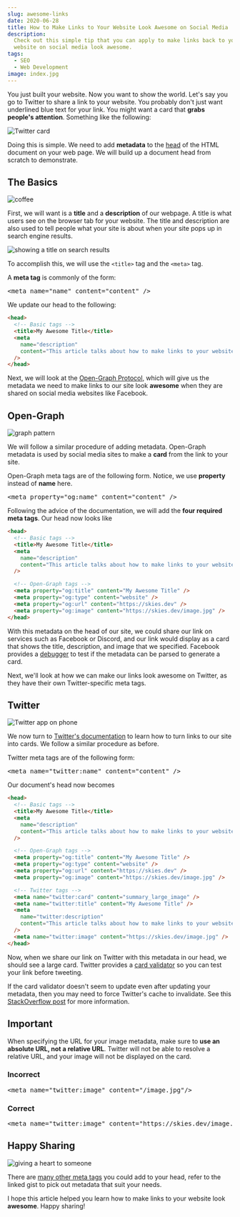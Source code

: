 ```yaml
---
slug: awesome-links
date: 2020-06-28
title: How to Make Links to Your Website Look Awesome on Social Media
description:
  Check out this simple tip that you can apply to make links back to your
  website on social media look awesome.
tags:
  - SEO
  - Web Development
image: index.jpg
---
```


You just built your website. Now you want to show the world. Let's say you go to
Twitter to share a link to your website. You probably don't just want underlined
blue text for your link. You might want a card that **grabs people's
attention**. Something like the following:

![Twitter card](link.png)

Doing this is simple. We need to add **metadata** to the
[head](https://developer.mozilla.org/en-US/docs/Web/HTML/Element/head) of the
HTML document on your web page. We will build up a document head from scratch to
demonstrate.

## The Basics

![coffee](coffee.jpg)

First, we will want is a **title** and a **description** of our webpage. A title
is what users see on the browser tab for your website. The title and description
are also used to tell people what your site is about when your site pops up in
search engine results.

![showing a title on search results](results.jpg)

To accomplish this, we will use the `<title>` tag and the `<meta>` tag.

<aside>
<p>
A <strong>meta tag</strong> is commonly of the form:
</p>
<pre>
&lt;meta name="name" content="content" /&gt;
</pre>
</aside>

We update our head to the following:

```html
<head>
  <!-- Basic tags -->
  <title>My Awesome Title</title>
  <meta
    name="description"
    content="This article talks about how to make links to your website look awesome on social media"
  />
</head>
```

Next, we will look at the [Open-Graph Protocol](https://ogp.me/), which will
give us the metadata we need to make links to our site look **awesome** when
they are shared on social media websites like Facebook.

## Open-Graph

![graph pattern](graph.jpg)

We will follow a similar procedure of adding metadata. Open-Graph metadata is
used by social media sites to make a **card** from the link to your site.

<aside>
<p>
Open-Graph meta tags are of the following form. Notice, we use <strong>property</strong> instead of <strong>name</strong> here.
<pre>
&lt;meta property="og:name" content="content" /&gt;
</pre>
</p>
</aside>

Following the advice of the documentation, we will add the **four required meta
tags**. Our head now looks like

```html
<head>
  <!-- Basic tags -->
  <title>My Awesome Title</title>
  <meta
    name="description"
    content="This article talks about how to make links to your website look awesome on social media"
  />

  <!-- Open-Graph tags -->
  <meta property="og:title" content="My Awesome Title" />
  <meta property="og:type" content="website" />
  <meta property="og:url" content="https://skies.dev" />
  <meta property="og:image" content="https://skies.dev/image.jpg" />
</head>
```

With this metadata on the head of our site, we could share our link on services
such as Facebook or Discord, and our link would display as a card that shows the
title, description, and image that we specified. Facebook provides a
[debugger](https://developers.facebook.com/tools/debug) to test if the metadata
can be parsed to generate a card.

Next, we'll look at how we can make our links look awesome on Twitter, as they
have their own Twitter-specific meta tags.

## Twitter

![Twitter app on phone](twitter.jpg)

We now turn to
[Twitter's documentation](https://developer.twitter.com/en/docs/tweets/optimize-with-cards/overview/abouts-cards)
to learn how to turn links to our site into cards. We follow a similar procedure
as before.

<aside>
<p>
Twitter meta tags are of the following form:
<pre>
&lt;meta name="twitter:name" content="content" /&gt;
</pre>
</p>
</aside>

Our document's head now becomes

```html
<head>
  <!-- Basic tags -->
  <title>My Awesome Title</title>
  <meta
    name="description"
    content="This article talks about how to make links to your website look awesome on social media."
  />

  <!-- Open-Graph tags -->
  <meta property="og:title" content="My Awesome Title" />
  <meta property="og:type" content="website" />
  <meta property="og:url" content="https://skies.dev" />
  <meta property="og:image" content="https://skies.dev/image.jpg" />

  <!-- Twitter tags -->
  <meta name="twitter:card" content="summary_large_image" />
  <meta name="twitter:title" content="My Awesome Title" />
  <meta
    name="twitter:description"
    content="This article talks about how to make links to your website look awesome on social media."
  />
  <meta name="twitter:image" content="https://skies.dev/image.jpg" />
</head>
```

Now, when we share our link on Twitter with this metadata in our head, we should
see a large card. Twitter provides a
[card validator](https://cards-dev.twitter.com/validator) so you can test your
link before tweeting.

If the card validator doesn't seem to update even after updating your metadata,
then you may need to force Twitter's cache to invalidate. See this
[StackOverflow post](https://webmasters.stackexchange.com/a/126166) for more
information.

<aside>
<h2>Important</h2>

<p>
When specifying the URL for your image metadata, make sure to <strong>use an
absolute URL, not a relative URL</strong>. Twitter will not be able to resolve a
relative URL, and your image will not be displayed on the card.
</p>

<h3>Incorrect</h3>

<pre>
&lt;meta name="twitter:image" content="/image.jpg"/&gt;
</pre>

<h3>Correct</h3>

<pre>
&lt;meta name="twitter:image" content="https://skies.dev/image.jpg"/&gt;
</pre>

</p>
</aside>

## Happy Sharing

![giving a heart to someone](share.jpg)

There are [many other meta tags](https://gist.github.com/lancejpollard/1978404)
you could add to your head, refer to the linked gist to pick out metadata that
suit your needs.

I hope this article helped you learn how to make links to your website look
**awesome**. Happy sharing!

